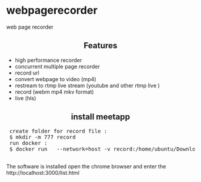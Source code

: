 # webpagerecorder
web page recorder

<h2 align="center">Features</h2>
<p><p> 
  <ul>
<li>high performance recorder </li>
    <li>concurrent multiple page recorder </li>
    <li>record url </li>
    <li> convert webpage to video (mp4) </li>
    <li>restream  to rtmp live stream (youtube and other rtmp live )</li>    
     <li>record (webm mp4 mkv format) </li>
     <li>live (hls) </li>
</ul>
<p><p> 
<h2 align="center">install meetapp</h2>
<p><p> 
 <pre>
 create folder for record file :
 $ mkdir -m 777 record
 run docker : 
 $ docker run   --network=host -v record:/home/ubuntu/Downloads  -v record:/home/ubuntu/wprNode/public/recordfile/    --name wpr alit771/webpagerecorder:v2.1
 </pre>

The software is installed open the chrome browser and enter the http://localhost:3000/list.html

<p><p> 
